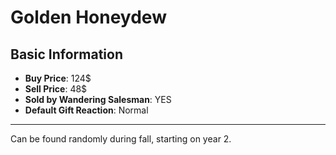 # Golden Honeydew

## Basic Information

- **Buy Price**: 124$
- **Sell Price**: 48$
- **Sold by Wandering Salesman**: YES
- **Default Gift Reaction**: Normal

---
Can be found randomly during fall, starting on year 2.
